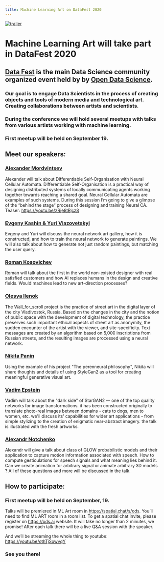 ```yaml
---
title: Machine Learning Art on DataFest 2020
---
```

[![trailer](https://fest.ai/2020/static/img/design/fest_global_white_fill.svg)](https://youtu.be/VdgYqOoqL1s)

# Machine Learning Art will take part in DataFest 2020

## [Data Fest](https://fest.ai/2020) is the main Data Science community organized event held by by [Open Data Science](https://ods.ai).

### Our goal is to engage Data Scientists in the process of creating objects and tools of modern media and technological art. Creating collaborations between artists and scientists.
### During the conference we will hold several meetups with talks from various artists working with machine learning. 
###  First meetup will be held on September 19. 

## Meet our speakers:
### [Alexander Mordvintsev](https://twitter.com/zzznah)
Alexander will talk about Differentiable Self-Organisation with Neural Cellular Automata.
Differentiable Self-Organisation is a practical way of designing distributed systems of locally communicating agents working together towards reaching a shared goal. Neural Cellular Automata are examples of such systems. During this session I’m going to give a glimpse of the “behind the stage“ process of designing and training Neural CA.
Teaser: https://youtu.be/zRje8tRjcz8

### [Evgeny Kashin & Yuri Viazovetskyi](https://mlart.org/datafest)
Evgeny and Yuri will discuss the neural network art gallery, how it is constructed, and how to train the neural network to generate paintings. We will also talk about how to generate not just random paintings, but matching the user query.

### [Roman Kosovichev](https://www.artlebedev.com/romandkos/)
Roman will talk about the first in the world non-existed designer with real satisfied customers and how AI replaces humans in the design and creative fields. Would machines lead to new art-direction processes?

### [Olesya Ilenok](https://mlart.org/datafest)
The Wall_for_scroll project is the practice of street art in the digital layer of the city Vladivostok, Russia. Based on the changes in the city and the notion of public space with the development of digital technology, the practice preserves such important ethical aspects of street art as anonymity, the sudden encounter of the artist with the viewer, and site-specificity. Text messages are created by an algorithm based on 5,000 inscriptions from Russian streets, and the resulting images are processed using a neural network.

### [Nikita Panin](https://nikitapanin.com/)
Using the example of his project  "The perenneural philosophy", Nikita will share thoughts and details of using StyleGan2 as a tool for creating meaningful generative visual art.

### [Vadim Epstein](http://eps.here.ru/)
Vadim will talk about the "dark side" of StarGAN2 — one of the top quality networks for image transformations. it has been constructed originally to translate photo-real images between domains - cats to dogs, men to women, etc. we'll discuss its' capabilities for wider art applications - from simple stylizing to the creation of enigmatic near-abstract imagery. the talk is illustrated with the fresh artworks.

### [Alexandr Notchenko](https://mlart.org/datafest)
Alexandr will give a talk about class of GLOW probabilistic models and their application to capture motion information associated with speech. How to compute gesticulations for speech signals and what meaning lies behind it. Can we create animation for arbitrary signal or animate arbitrary 3D models ?  All of these questions and more will be discussed in the talk.

## How to participate:
### First meetup will be held on September, 19. 
Talks will be premiered in ML Art room in https://spatial.chat/s/ods. 
You’ll need to find ML ART room in a room list.
To get a spatial chat invite, please register on https://ods.ai website. It will take no longer than 2 minutes, we promise! 
After each talk there will be a live Q&A session with the speaker.

And we’ll be streaming the whole thing to youtube:
https://youtu.be/othTjSowvqY

### See you there!
